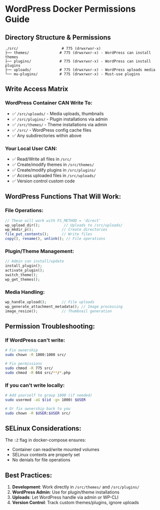 # WordPress Docker Permissions Guide

## Directory Structure & Permissions

```
./src/                    # 775 (drwxrwxr-x)
├── themes/              # 775 (drwxrwxr-x) - WordPress can install themes
├── plugins/             # 775 (drwxrwxr-x) - WordPress can install plugins
├── uploads/             # 775 (drwxrwxr-x) - WordPress uploads media
└── mu-plugins/          # 775 (drwxrwxr-x) - Must-use plugins
```

## Write Access Matrix

### WordPress Container CAN Write To:
- ✅ `/src/uploads/` - Media uploads, thumbnails
- ✅ `/src/plugins/` - Plugin installations via admin
- ✅ `/src/themes/` - Theme installations via admin
- ✅ `/src/` - WordPress config cache files
- ✅ Any subdirectories within above

### Your Local User CAN:
- ✅ Read/Write all files in `/src/`
- ✅ Create/modify themes in `/src/themes/`
- ✅ Create/modify plugins in `/src/plugins/`
- ✅ Access uploaded files in `/src/uploads/`
- ✅ Version control custom code

## WordPress Functions That Will Work:

### File Operations:
```php
// These will work with FS_METHOD = 'direct'
wp_upload_dir();           // Uploads to /src/uploads/
wp_mkdir_p();             // Create directories
file_put_contents();      // Write files
copy(), rename(), unlink(); // File operations
```

### Plugin/Theme Management:
```php
// Admin can install/update
install_plugin();
activate_plugin();
switch_theme();
wp_get_themes();
```

### Media Handling:
```php
wp_handle_upload();       // File uploads
wp_generate_attachment_metadata(); // Image processing
image_resize();           // Thumbnail generation
```

## Permission Troubleshooting:

### If WordPress can't write:
```bash
# Fix ownership
sudo chown -R 1000:1000 src/

# Fix permissions
sudo chmod -R 775 src/
sudo chmod -R 664 src/**/*.php
```

### If you can't write locally:
```bash
# Add yourself to group 1000 (if needed)
sudo usermod -aG $(id -gn 1000) $USER

# Or fix ownership back to you
sudo chown -R $USER:$USER src/
```

## SELinux Considerations:

The `:Z` flag in docker-compose ensures:
- Container can read/write mounted volumes
- SELinux contexts are properly set
- No denials for file operations

## Best Practices:

1. **Development**: Work directly in `/src/themes/` and `/src/plugins/`
2. **WordPress Admin**: Use for plugin/theme installations
3. **Uploads**: Let WordPress handle via admin or WP-CLI
4. **Version Control**: Track custom themes/plugins, ignore uploads
